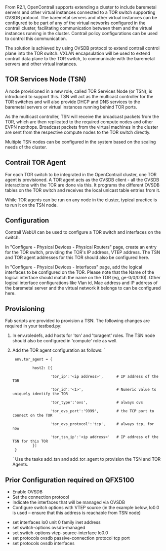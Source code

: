 From R2.1, OpenContrail supports extending a cluster to include baremetal servers and other virtual instances connected to a TOR switch supporting OVSDB protocol. The baremetal servers and other virtual instances can be configured to be part of any of the virtual networks configured in the contrail cluster, facilitating communication between them and the virtual instances running in the cluster. Contrail policy configurations can be used to control this communication.

The solution is achieved by using OVSDB protocol to extend contrail control plane into the TOR switch. VXLAN encapsulation will be used to extend contrail data plane to the TOR switch, to communicate with the baremetal servers and other virtual instances.

## TOR Services Node (TSN)

A node provisioned in a new role, called TOR Services Node (or TSN), is introduced to support this. TSN will act as the multicast controller for the TOR switches and will also provide DHCP and DNS services to the baremetal servers or virtual instances running behind TOR ports.

As the multicast controller, TSN will receive the broadcast packets from the TOR, which are then replicated to the required compute nodes and other EVPN nexthops. Broadcast packets from the virtual machines in the cluster are sent from the respective compute nodes to the TOR switch directly.

Multiple TSN nodes can be configured in the system based on the scaling needs of the cluster.

## Contrail TOR Agent

For each TOR switch to be integrated in the OpenContrail cluster, one TOR agent is provisioned. A TOR agent acts as the OVSDB client - all the OVSDB interactions with the TOR are done via this. It programs the different OVSDB tables on the TOR switch and receives the local unicast table entries from it.

While TOR agents can be run on any node in the cluster, typical practice is to run it on the TSN node.

## Configuration

Contrail WebUI can be used to configure a TOR switch and interfaces on the switch.

In "Configure - Physical Devices - Physical Routers" page, create an entry for the TOR switch, providing the TOR's IP address, VTEP address. The TSN and TOR agent addresses for this TOR should also be configured here.

In "Configure - Physical Devices - Interfaces" page, add the logical interfaces to be configured on the TOR. Please note that the Name of the logical interface should match the name on the TOR (eg, ge-0/0/0.10). Other logical interface configurations like Vlan id, Mac address and IP address of the baremetal server and the virtual network it belongs to can be configured here.

## Provisioning

Fab scripts are provided to provision a TSN. The following changes are required in your testbed.py:
1. In env.roledefs, add hosts for 'tsn' and 'toragent' roles. The TSN node should also be configured in 'compute' role as well.
1. Add the TOR agent configuration as follows:
    `

        env.tor_agent = {

                host2: [{

                        'tor_ip':'<ip address>',      # IP address of the TOR                                    

                        'tor_id':'<1>',               # Numeric value to uniquely identify the TOR                                                

                        'tor_type':'ovs',             # always ovs                                     

                        'tor_ovs_port':'9999',        # the TCP port to connect on the TOR                                     

                        'tor_ovs_protocol':'tcp',     # always tcp, for now                                     

                        'tor_tsn_ip':'<ip address>'   # IP address of the TSN for this TOR
                }]
        }
    `
Use the tasks add_tsn and add_tor_agent to provision the TSN and TOR Agents.

## Prior Configuration required on QFX5100

* Enable OVSDB
* Set the connection protocol 
* Indicate the interfaces that will be managed via OVSDB
* Configure switch options with VTEP source (in the example below, lo0.0 is used – ensure that this address is reachable from TSN node)

> 
* set interfaces lo0 unit 0 family inet address <router-id-reachable-on-ip-fabric>
* set switch-options ovsdb-managed
* set switch-options vtep-source-interface lo0.0
* set protocols ovsdb passive-connection protocol tcp port <port-number>
* set protocols ovsdb interfaces <interfaces-to-be-managed-by-ovsdb>
> 